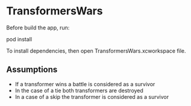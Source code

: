 # TransformersWars

Before build the app, run:

pod install

To install dependencies, then open TransformersWars.xcworkspace file.

## Assumptions

- If a transformer wins a battle is considered as a survivor
- In the case of a tie both transformers are destroyed
- In a case of a skip the transformer is considered as a survivor
